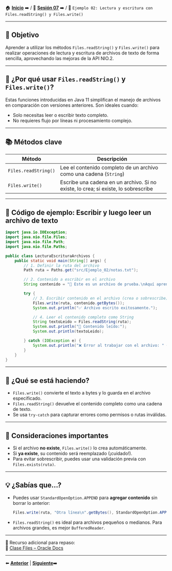 🏠 [**Inicio**](../../Readme.md) ➡️ / 📖 [**Sesión 07**](../Readme.md) ➡️ / 📝 `Ejemplo 02: Lectura y escritura con Files.readString() y Files.write()`

---

## 🎯 Objetivo

Aprender a utilizar los métodos `Files.readString()` y `Files.write()` para realizar operaciones de lectura y escritura de archivos de texto de forma sencilla, aprovechando las mejoras de la API NIO.2.

---

## 📌 ¿Por qué usar `Files.readString()` y `Files.write()`?

Estas funciones introducidas en Java 11 simplifican el manejo de archivos en comparación con versiones anteriores. Son ideales cuando:

- Solo necesitas leer o escribir texto completo.
- No requieres flujo por líneas ni procesamiento complejo.

---

## 📚 Métodos clave

| Método              | Descripción                                                          |
|---------------------|----------------------------------------------------------------------|
| `Files.readString()`| Lee el contenido completo de un archivo como una cadena (`String`)  |
| `Files.write()`     | Escribe una cadena en un archivo. Si no existe, lo crea; si existe, lo sobrescribe |

---

## 🧪 Código de ejemplo: Escribir y luego leer un archivo de texto

```java
import java.io.IOException;
import java.nio.file.Files;
import java.nio.file.Path;
import java.nio.file.Paths;

public class LecturaEscrituraArchivos {
    public static void main(String[] args) {
        // 1. Definir la ruta del archivo
        Path ruta = Paths.get("src/Ejemplo_02/notas.txt");

        // 2. Contenido a escribir en el archivo
        String contenido = "📘 Este es un archivo de prueba.\nAquí aprendemos a escribir y leer en Java.";

        try {
            // 3. Escribir contenido en el archivo (crea o sobrescribe)
            Files.write(ruta, contenido.getBytes());
            System.out.println("✅ Archivo escrito exitosamente.");

            // 4. Leer el contenido completo como String
            String textoLeido = Files.readString(ruta);
            System.out.println("📄 Contenido leído:");
            System.out.println(textoLeido);

        } catch (IOException e) {
            System.out.println("❌ Error al trabajar con el archivo: " + e.getMessage());
        }
    }
}
```

---

## 🧠 ¿Qué se está haciendo?

- `Files.write()` convierte el texto a bytes y lo guarda en el archivo especificado.
- `Files.readString()` devuelve el contenido completo como una cadena de texto.
- Se usa `try-catch` para capturar errores como permisos o rutas inválidas.

---

## 📌 Consideraciones importantes

- Si el archivo **no existe**, `Files.write()` lo crea automáticamente.
- Si **ya existe**, su contenido será reemplazado (¡cuidado!).
- Para evitar sobrescribir, puedes usar una validación previa con `Files.exists(ruta)`.

---

## 💡 ¿Sabías que...?

- Puedes usar `StandardOpenOption.APPEND` para **agregar contenido** sin borrar lo anterior:
  ```java
  Files.write(ruta, "Otra línea\n".getBytes(), StandardOpenOption.APPEND);
  ```

- `Files.readString()` es ideal para archivos pequeños o medianos. Para archivos grandes, es mejor `BufferedReader`.

---

📘 Recurso adicional para repaso:  
🔗 [Clase Files – Oracle Docs](https://docs.oracle.com/en/java/javase/11/docs/api/java.base/java/nio/file/Files.html)

---

⬅️ [**Anterior**](../Ejemplo-01/Readme.md) | [**Siguiente**](../Reto-01/Readme.md)➡️